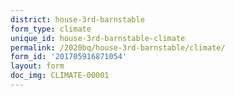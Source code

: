 ```yaml
---
district: house-3rd-barnstable
form_type: climate
unique_id: house-3rd-barnstable-climate
permalink: /2020bq/house-3rd-barnstable/climate/
form_id: '201705916871054'
layout: form
doc_img: CLIMATE-00001
---
```

